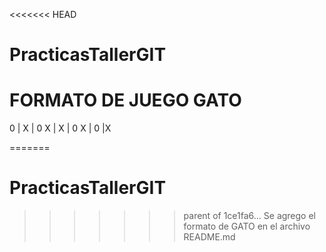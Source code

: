 <<<<<<< HEAD
# PracticasTallerGIT

# FORMATO DE JUEGO GATO
 0 | X  | 0
  X | X  | 0
  X | 0  |X


 
=======
# PracticasTallerGIT
>>>>>>> parent of 1ce1fa6... Se agrego el formato de GATO en el archivo README.md
